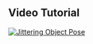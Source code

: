 ## Video Tutorial

[![Jittering Object Pose](http://img.youtube.com/vi/4Pe9B4auE1M/0.jpg)](http://www.youtube.com/watch?v=4Pe9B4auE1M "Jittering Object Pose")
